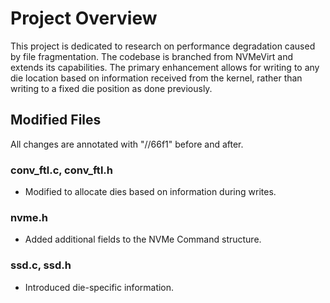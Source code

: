 # Project Overview

This project is dedicated to research on performance degradation caused by file fragmentation. The codebase is branched from NVMeVirt and extends its capabilities. The primary enhancement allows for writing to any die location based on information received from the kernel, rather than writing to a fixed die position as done previously.

## Modified Files
All changes are annotated with "//66f1" before and after.

### conv_ftl.c, conv_ftl.h
- Modified to allocate dies based on information during writes.

### nvme.h
- Added additional fields to the NVMe Command structure.

### ssd.c, ssd.h
- Introduced die-specific information.

